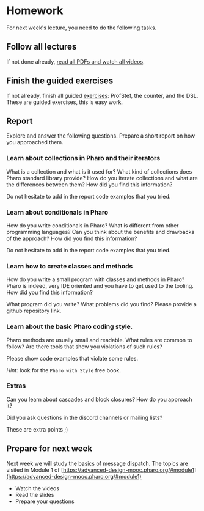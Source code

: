 # Homework

For next week's lecture, you need to do the following tasks.

## Follow all lectures
If not done already, [read all PDFs and watch all videos](./S01-03-10-Lectures.md). 

## Finish the guided exercises
If not already, finish all guided [exercises](./S02-03-10-Exercises.md): ProfStef, the counter, and the DSL.
These are guided exercises, this is easy work.


## Report
Explore and answer the following questions.
Prepare a short report on how you approached them. 

### Learn about collections in Pharo and their iterators

What is a collection and what is it used for?
What kind of collections does Pharo standard library provide?
How do you iterate collections and what are the differences between them?
How did you find this information?

Do not hesitate to add in the report code examples that you tried.

### Learn about conditionals in Pharo

How do you write conditionals in Pharo?
What is different from other programming languages?
Can you think about the benefits and drawbacks of the approach?
How did you find this information?

Do not hesitate to add in the report code examples that you tried.

### Learn how to create classes and methods

How do you write a small program with classes and methods in Pharo?
Pharo is indeed, very IDE oriented and you have to get used to the tooling.
How did you find this information?

What program did you write?
What problems did you find?
Please provide a github repository link.

### Learn about the basic Pharo coding style. 

Pharo methods are usually small and readable.
What rules are common to follow?
Are there tools that show you violations of such rules?

Please show code examples that violate some rules.

_Hint:_ look for the `Pharo with Style` free book.

### Extras

Can you learn about cascades and block closures?
How do you approach it?

Did you ask questions in the discord channels or mailing lists?

These are extra points ;)

## Prepare for next week

Next week we will study the basics of message dispatch.
The topics are visited in Module 1 of [https://advanced-design-mooc.pharo.org/#module1](https://advanced-design-mooc.pharo.org/#module1)

- Watch the videos
- Read the slides
- Prepare your questions

